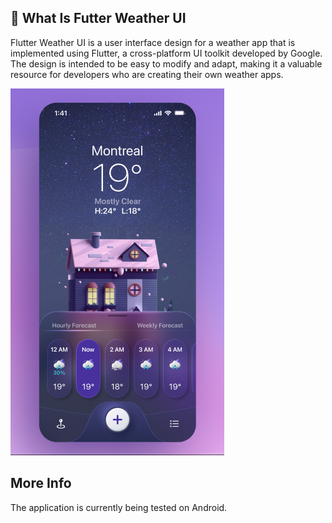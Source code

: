 


## 🚀 What Is Futter Weather UI
Flutter Weather UI is a user interface design for a weather app that is implemented using Flutter, a cross-platform UI toolkit developed by Google. The design is intended to be easy to modify and adapt, making it a valuable resource for developers who are creating their own weather apps.

![Logo](https://github.com/najm-flutter/weather_app_ui_flutter/blob/main/assets/Screenshot%202024-05-09%20164743.png?raw=true) 







 







## More Info
The application is currently being tested on Android.




